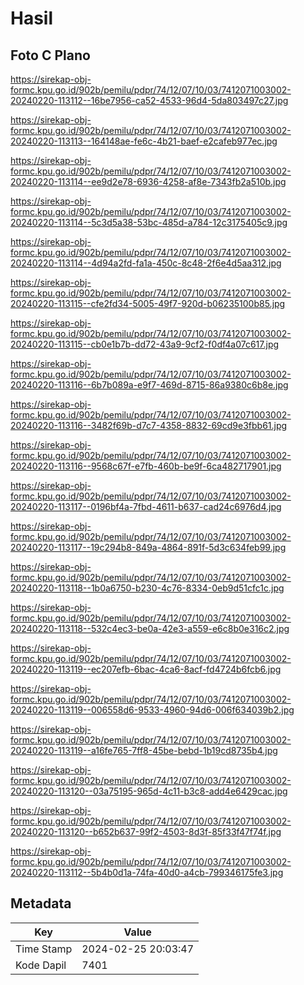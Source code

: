 # Hasil

## Foto C Plano

https://sirekap-obj-formc.kpu.go.id/902b/pemilu/pdpr/74/12/07/10/03/7412071003002-20240220-113112--16be7956-ca52-4533-96d4-5da803497c27.jpg

https://sirekap-obj-formc.kpu.go.id/902b/pemilu/pdpr/74/12/07/10/03/7412071003002-20240220-113113--164148ae-fe6c-4b21-baef-e2cafeb977ec.jpg

https://sirekap-obj-formc.kpu.go.id/902b/pemilu/pdpr/74/12/07/10/03/7412071003002-20240220-113114--ee9d2e78-6936-4258-af8e-7343fb2a510b.jpg

https://sirekap-obj-formc.kpu.go.id/902b/pemilu/pdpr/74/12/07/10/03/7412071003002-20240220-113114--5c3d5a38-53bc-485d-a784-12c3175405c9.jpg

https://sirekap-obj-formc.kpu.go.id/902b/pemilu/pdpr/74/12/07/10/03/7412071003002-20240220-113114--4d94a2fd-fa1a-450c-8c48-2f6e4d5aa312.jpg

https://sirekap-obj-formc.kpu.go.id/902b/pemilu/pdpr/74/12/07/10/03/7412071003002-20240220-113115--cfe2fd34-5005-49f7-920d-b06235100b85.jpg

https://sirekap-obj-formc.kpu.go.id/902b/pemilu/pdpr/74/12/07/10/03/7412071003002-20240220-113115--cb0e1b7b-dd72-43a9-9cf2-f0df4a07c617.jpg

https://sirekap-obj-formc.kpu.go.id/902b/pemilu/pdpr/74/12/07/10/03/7412071003002-20240220-113116--6b7b089a-e9f7-469d-8715-86a9380c6b8e.jpg

https://sirekap-obj-formc.kpu.go.id/902b/pemilu/pdpr/74/12/07/10/03/7412071003002-20240220-113116--3482f69b-d7c7-4358-8832-69cd9e3fbb61.jpg

https://sirekap-obj-formc.kpu.go.id/902b/pemilu/pdpr/74/12/07/10/03/7412071003002-20240220-113116--9568c67f-e7fb-460b-be9f-6ca482717901.jpg

https://sirekap-obj-formc.kpu.go.id/902b/pemilu/pdpr/74/12/07/10/03/7412071003002-20240220-113117--0196bf4a-7fbd-4611-b637-cad24c6976d4.jpg

https://sirekap-obj-formc.kpu.go.id/902b/pemilu/pdpr/74/12/07/10/03/7412071003002-20240220-113117--19c294b8-849a-4864-891f-5d3c634feb99.jpg

https://sirekap-obj-formc.kpu.go.id/902b/pemilu/pdpr/74/12/07/10/03/7412071003002-20240220-113118--1b0a6750-b230-4c76-8334-0eb9d51cfc1c.jpg

https://sirekap-obj-formc.kpu.go.id/902b/pemilu/pdpr/74/12/07/10/03/7412071003002-20240220-113118--532c4ec3-be0a-42e3-a559-e6c8b0e316c2.jpg

https://sirekap-obj-formc.kpu.go.id/902b/pemilu/pdpr/74/12/07/10/03/7412071003002-20240220-113119--ec207efb-6bac-4ca6-8acf-fd4724b6fcb6.jpg

https://sirekap-obj-formc.kpu.go.id/902b/pemilu/pdpr/74/12/07/10/03/7412071003002-20240220-113119--006558d6-9533-4960-94d6-006f634039b2.jpg

https://sirekap-obj-formc.kpu.go.id/902b/pemilu/pdpr/74/12/07/10/03/7412071003002-20240220-113119--a16fe765-7ff8-45be-bebd-1b19cd8735b4.jpg

https://sirekap-obj-formc.kpu.go.id/902b/pemilu/pdpr/74/12/07/10/03/7412071003002-20240220-113120--03a75195-965d-4c11-b3c8-add4e6429cac.jpg

https://sirekap-obj-formc.kpu.go.id/902b/pemilu/pdpr/74/12/07/10/03/7412071003002-20240220-113120--b652b637-99f2-4503-8d3f-85f33f47f74f.jpg

https://sirekap-obj-formc.kpu.go.id/902b/pemilu/pdpr/74/12/07/10/03/7412071003002-20240220-113112--5b4b0d1a-74fa-40d0-a4cb-799346175fe3.jpg


## Metadata

| Key        | Value               |
| ---------- | ------------------- |
| Time Stamp | 2024-02-25 20:03:47 |
| Kode Dapil | 7401                |



